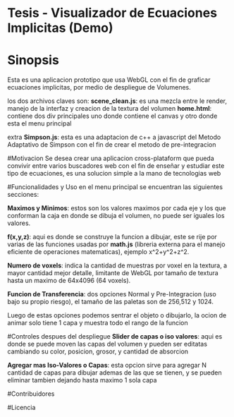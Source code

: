 # Tesis - Visualizador de Ecuaciones Implicitas (Demo)

# Sinopsis
Esta es una aplicacion prototipo que usa WebGL con el fin de graficar ecuaciones implicitas, por medio de despliegue de Volumenes.

los dos archivos claves son:
**scene_clean.js**: es una mezcla entre le render, manejo de la interfaz y creacion de la textura del volumen
**home.html**: contiene dos div principales uno donde contiene el canvas y otro donde esta el menu principal

extra
**Simpson.js**: esta es una adaptacion de c++ a javascript del Metodo Adaptativo de Simpson con el fin de crear el metodo de pre-integracion

#Motivacion
Se desea crear una aplicacion cross-plataform que pueda convivir entre varios buscadores web con el fin de enseñar y estudiar este tipo de ecuaciones, es una solucion simple a la mano de tecnologias web

#Funcionalidades y Uso
en el menu principal se encuentran las siguientes secciones:

**Maximos y Minimos**: estos son los valores maximos por cada eje y los que conforman la caja en donde se dibuja el volumen, no puede ser iguales los valores.

**f(x,y,z)**: aqui es donde se construye la funcion a dibujar, este se rije por varias de las funciones usadas por **math.js** (libreria externa para el manejo eficiente de operaciones matematicas), ejemplo x^2+y^2+z^2.

**Numero de voxels**: indica la cantidad de muestras por voxel en la textura, a mayor cantidad mejor detalle, limitante de WebGL por tamaño de textura hasta un maximo de 64x4096 (64 voxels).

**Funcion de Transferencia**: dos opciones Normal y Pre-Integracion (uso bajo su propio riesgo), el tamaño de las paletas son de 256,512 y 1024.


Luego de estas opciones podemos sentrar el objeto o dibujarlo, la ocion de animar solo tiene 1 capa y muestra todo el rango de la funcion

#Controles despues del despliegue
**Slider de capas o iso valores**: aqui es donde se puede moven las capas del volumen y pueden ser editatas cambiando su color, posicion, grosor, y cantidad de absorcion

**Agregar mas Iso-Valores o Capas**: esta opcion sirve para agregar N cantidad de capas para dibujar ademas de las que se tienen, y se pueden eliminar tambien dejando hasta maximo 1 sola capa

#Contribuidores


#Licencia
